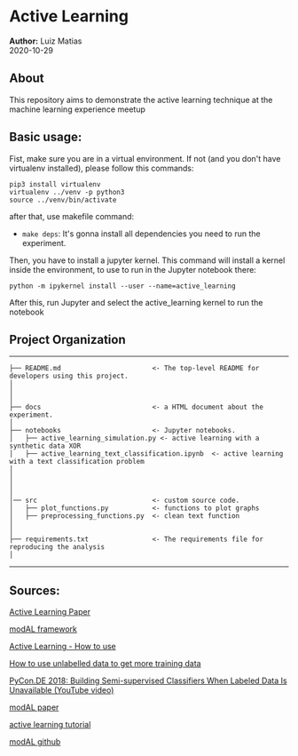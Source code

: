 # Active Learning
**Author:** Luiz Matias</br>
2020-10-29

## About
This repository aims to demonstrate the active learning technique at the machine learning experience meetup

## Basic usage:

Fist, make sure you are in a virtual environment. If not (and you don't have virtualenv installed), please follow this commands:

```
pip3 install virtualenv 
virtualenv ../venv -p python3
source ../venv/bin/activate 
```
after that, use makefile command:
* `make deps`: It's gonna install all dependencies you need to run the experiment.

Then, you have to install a jupyter kernel. This command will install a kernel inside the environment, to use to run in the Jupyter notebook there:

```
python -m ipykernel install --user --name=active_learning
```
After this, run Jupyter and select the active_learning kernel to run the notebook


## Project Organization
------------

    ├── README.md                       <- The top-level README for developers using this project.
    │
    │   
    │
    ├── docs                            <- a HTML document about the experiment.
    │
    ├── notebooks                       <- Jupyter notebooks.
    │   ├── active_learning_simulation.py <- active learning with a synthetic data XOR
    │   ├── active_learning_text_classification.ipynb  <- active learning with a text classification problem
    │   
    │
    │   
    │
    │── src                             <- custom source code.
    │   ├── plot_functions.py           <- functions to plot graphs
    │   ├── preprocessing_functions.py  <- clean text function
    │
    │
    ├── requirements.txt                <- The requirements file for reproducing the analysis 
    │

--------


## Sources:


<a href="http://burrsettles.com/pub/settles.activelearning.pdf">Active Learning Paper</a>

<a href="https://modal-python.readthedocs.io/en/latest/">modAL framework</a>

<a href="https://medium.com/towards-artificial-intelligence/how-to-use-active-learning-to-iteratively-improve-your-machine-learning-models-1c6164bdab99">Active Learning - How to use</a>

<a href="https://medium.com/@tivadar.danka/how-to-use-unlabelled-data-to-get-more-training-data-218f300fffe4">How to use unlabelled data to get more training data</a>

<a href="https://www.youtube.com/watch?v=0efyjq5rWS4">PyCon.DE 2018: Building Semi-supervised Classifiers When Labeled Data Is Unavailable (YouTube video)</a>

<a href="https://arxiv.org/pdf/1805.00979.pdf">modAL paper</a>

<a href="https://towardsdatascience.com/active-learning-tutorial-57c3398e34d">active learning tutorial</a>

<a href="https://github.com/modAL-python/modAL">modAL github</a>
